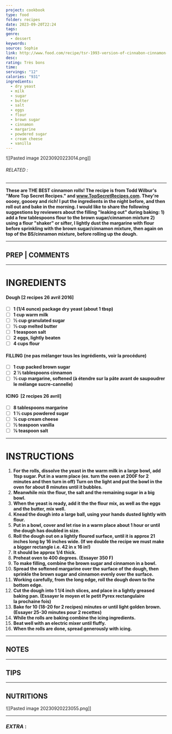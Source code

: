 ```yaml
---
project: cookbook
type: food
folder: recipes
date: 2023-09-20T22:24
tags: 
genre:
  - dessert
keywords: 
source: Sophie
link: http://www.food.com/recipe/tsr-1993-version-of-cinnabon-cinnamon-rolls-by-todd-wilbur-76864
desc: 
rating: Très bons
time: 
servings: "12"
calories: "931"
ingredients:
  - dry yeast
  - milk
  - sugar
  - butter
  - salt
  - eggs
  - flour
  - brown sugar
  - cinnamon
  - margarine
  - powdered sugar
  - cream cheese
  - vanilla
---
```


![[Pasted image 20230920223014.png]]
###### *RELATED* : 
---
**These are THE BEST cinnamon rolls! The recipe is from Todd Wilbur's "More Top Secret Recipes." and www.TopSecretRecipes.com. They're oooey, goooey and rich! I put the ingredients in the night before, and then roll out and bake in the morning. I would like to share the following suggestions by reviewers about the filling "leaking out" during baking: 1) add a few tablespoons flour to the brown sugar/cinnamon mixture 2) using a flour "shaker" or sifter, I lightly dust the margarine with flour before sprinkling with the brown sugar/cinnamon mixture, then again on top of the BS/cinnamon mixture, before rolling up the dough.**

---
## PREP | COMMENTS



---
# INGREDIENTS

#### Dough [2 recipes 26 avril 2016]

- [ ] **1 (1/4 ounce) package dry yeast (about 1 tbsp)**
- [ ] **1 cup warm milk**
- [ ] **1⁄2 cup granulated sugar**
- [ ] **1⁄3 cup melted butter**
- [ ] **1 teaspoon salt**
- [ ] **2 eggs, lightly beaten**
- [ ] **4 cups flour**

#### **FILLING (ne pas mélanger tous les ingrédients, voir la procédure)**

- [ ] **1 cup packed brown sugar**
- [ ] **2 1⁄2 tablespoons cinnamon**
- [ ] **1⁄3 cup margarine, softened (à étendre sur la pâte avant de saupoudrer le mélange sucre-cannelle)**

#### **ICING  [2 recipes 26 avril]**

- [ ] **8 tablespoons margarine**
- [ ] **1 1⁄2 cups powdered sugar**
- [ ] **1⁄4 cup cream cheese**
- [ ] **1⁄2 teaspoon vanilla**
- [ ] **1⁄8 teaspoon salt**

---
# INSTRUCTIONS

1. **For the rolls, dissolve the yeast in the warm milk in a large bowl, add 1tsp sugar. Put in a warm place (ex. turn the oven at 200F for 2 minutes and then turn in off) Turn on the light and put the bowl in the oven for about 8 minutes until it bubbles.** 
2. **Meanwhile mix the flour, the salt and the remaining sugar in a big bowl.** 
3. **When the yeast is ready, add it the the flour mix, as well as the eggs and the butter, mix well.**
4. **Knead the dough into a large ball, using your hands dusted lightly with flour.**
5. **Put in a bowl, cover and let rise in a warm place about 1 hour or until the dough has doubled in size.**
6. **Roll the dough out on a lightly floured surface, until it is approx 21 inches long by 16 inches wide. (If we double the recipe we must make a bigger rectangle i.e. 42 in x 16 in!)**
7. **It should be approx 1/4 thick.**
8. **Preheat oven to 400 degrees. (Essayer 350 F)**
9. **To make filling, combine the brown sugar and cinnamon in a bowl.**
10. **Spread the softened margarine over the surface of the dough, then sprinkle the brown sugar and cinnamon evenly over the surface.**
11. **Working carefully, from the long edge, roll the dough down to the bottom edge.**
12. **Cut the dough into 1 1/4 inch slices, and place in a lightly greased baking pan. (Essayer le moyen et le petit Pyrex rectangulaire la prochaine fois)**
13. **Bake for 10 (18-20 for 2 recipes) minutes or until light golden brown. (Essayer 25-30 minutes pour 2 recettes)**
14. **While the rolls are baking combine the icing ingredients.**
15. **Beat well with an electric mixer until fluffy.**
16. **When the rolls are done, spread generously with icing.**

---
## NOTES



---
## TIPS



---
## NUTRITIONS

![[Pasted image 20230920223055.png]]

---
### *EXTRA* :



